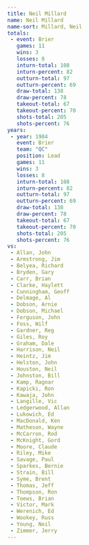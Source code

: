 ```yaml
---
title: Neil Millard
name: Neil Millard
name-sort: Millard, Neil
totals:
 - event: Brier
   games: 11
   wins: 3
   losses: 8
   inturn-total: 108
   inturn-percent: 82
   outturn-total: 97
   outturn-percent: 69
   draw-total: 138
   draw-percent: 78
   takeout-total: 67
   takeout-percent: 70
   shots-total: 205
   shots-percent: 76
years:
 - year: 1984
   event: Brier
   team: "QC"
   position: Lead
   games: 11
   wins: 3
   losses: 8
   inturn-total: 108
   inturn-percent: 82
   outturn-total: 97
   outturn-percent: 69
   draw-total: 138
   draw-percent: 78
   takeout-total: 67
   takeout-percent: 70
   shots-total: 205
   shots-percent: 76
vs:
 - Allan, John
 - Armstrong, Jim
 - Belyea, Richard
 - Bryden, Gary
 - Carr, Brian
 - Clarke, Haylett
 - Cunningham, Geoff
 - Delmage, Al
 - Dobson, Arnie
 - Dobson, Michael
 - Ferguson, John
 - Foss, Wilf
 - Gardner, Reg
 - Giles, Roy
 - Graham, Dale
 - Harrison, Neil
 - Heintz, Jim
 - Helston, John
 - Houston, Neil
 - Johnston, Bill
 - Kamp, Ragnar
 - Kapicki, Ron
 - Kawaja, John
 - Langille, Vic
 - Ledgerwood, Allan
 - Lukowich, Ed
 - MacDonald, Ken
 - Matheson, Wayne
 - McCarron, Rod
 - McKnight, Gord
 - Moore, Claude
 - Riley, Mike
 - Savage, Paul
 - Sparkes, Bernie
 - Strain, Bill
 - Syme, Brent
 - Thomas, Jeff
 - Thompson, Ron
 - Toews, Brian
 - Victor, Mark
 - Werenich, Ed
 - Wookey, Russ
 - Young, Neil
 - Zimmer, Jerry
---
```

